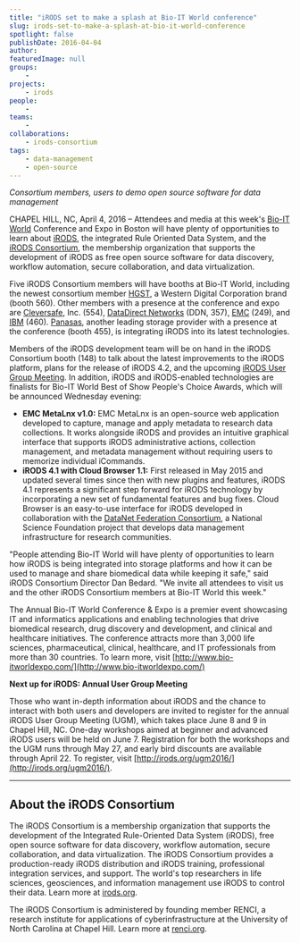 ```yaml
---
title: "iRODS set to make a splash at Bio-IT World conference"
slug: irods-set-to-make-a-splash-at-bio-it-world-conference
spotlight: false
publishDate: 2016-04-04
author: 
featuredImage: null
groups:
    - 
projects:
    - irods
people:
    - 
teams: 
    - 
collaborations:
    - irods-consortium
tags:
    - data-management
    - open-source
---
```

_Consortium members, users to demo open source software for data management_

CHAPEL HILL, NC, April 4, 2016 – Attendees and media at this week's [Bio-IT World](http://www.bio-itworldexpo.com/) Conference and Expo in Boston will have plenty of opportunities to learn about [iRODS](http://irods.org/), the integrated Rule Oriented Data System, and the [iRODS Consortium](http://irods.org/consortium/), the membership organization that supports the development of iRODS as free open source software for data discovery, workflow automation, secure collaboration, and data virtualization.

Five iRODS Consortium members will have booths at Bio-IT World, including the newest consortium member [HGST](http://www.hgst.com/), a Western Digital Corporation brand (booth 560). Other members with a presence at the conference and expo are [Cleversafe](https://www.cleversafe.com/), Inc. (554), [DataDirect Networks](http://www.ddn.com/) (DDN, 357), [EMC](http://www.emc.com/en-us/index.htm) (249), and [IBM](http://www.ibm.com/us-en/) (460). [Panasas](http://www.panasas.com/), another leading storage provider with a presence at the conference (booth 455), is integrating iRODS into its latest technologies.

Members of the iRODS development team will be on hand in the iRODS Consortium booth (148) to talk about the latest improvements to the iRODS platform, plans for the release of iRODS 4.2, and the upcoming [iRODS User Group Meeting](http://irods.org/ugm2016/). In addition, iRODS and iRODS-enabled technologies are finalists for Bio-IT World Best of Show People's Choice Awards, which will be announced Wednesday evening:

*   **EMC MetaLnx v1.0:** EMC MetaLnx is an open-source web application developed to capture, manage and apply metadata to research data collections. It works alongside iRODS and provides an intuitive graphical interface that supports iRODS administrative actions, collection management, and metadata management without requiring users to memorize individual iCommands.
*   **iRODS 4.1 with Cloud Browser 1.1:** First released in May 2015 and updated several times since then with new plugins and features, iRODS 4.1 represents a significant step forward for iRODS technology by incorporating a new set of fundamental features and bug fixes. Cloud Browser is an easy-to-use interface for iRODS developed in collaboration with the [DataNet Federation Consortium](http://datafed.org/), a National Science Foundation project that develops data management infrastructure for research communities.

"People attending Bio-IT World will have plenty of opportunities to learn how iRODS is being integrated into storage platforms and how it can be used to manage and share biomedical data while keeping it safe," said iRODS Consortium Director Dan Bedard. "We invite all attendees to visit us and the other iRODS Consortium members at Bio-IT World this week."

The Annual Bio-IT World Conference & Expo is a premier event showcasing IT and informatics applications and enabling technologies that drive biomedical research, drug discovery and development, and clinical and healthcare initiatives. The conference attracts more than 3,000 life sciences, pharmaceutical, clinical, healthcare, and IT professionals from more than 30 countries. To learn more, visit [http://www.bio-itworldexpo.com/](http://www.bio-itworldexpo.com/)

**Next up for iRODS: Annual User Group Meeting**

Those who want in-depth information about iRODS and the chance to interact with both users and developers are invited to register for the annual iRODS User Group Meeting (UGM), which takes place June 8 and 9 in Chapel Hill, NC. One-day workshops aimed at beginner and advanced iRODS users will be held on June 7. Registration for both the workshops and the UGM runs through May 27, and early bird discounts are available through April 22\. To register, visit [http://irods.org/ugm2016/](http://irods.org/ugm2016/).

___

## About the iRODS Consortium
The iRODS Consortium is a membership organization that supports the development of the Integrated Rule-Oriented Data System (iRODS), free open source software for data discovery, workflow automation, secure collaboration, and data virtualization. The iRODS Consortium provides a production-ready iRODS distribution and iRODS training, professional integration services, and support. The world's top researchers in life sciences, geosciences, and information management use iRODS to control their data. Learn more at [irods.org](http://irods.org/).

The iRODS Consortium is administered by founding member RENCI, a research institute for applications of cyberinfrastructure at the University of North Carolina at Chapel Hill. Learn more at [renci.org](https://www.renci.org/).
